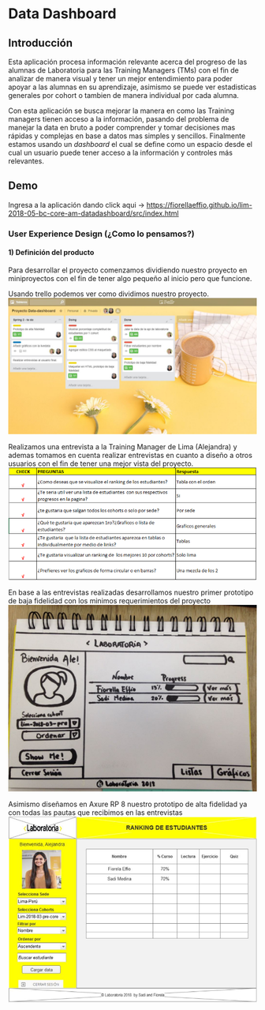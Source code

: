 # Data Dashboard

## Introducción
Esta aplicación procesa información relevante acerca del progreso de las alumnas de Laboratoria para las Training Managers (TMs) con el fin de analizar de manera visual y tener un mejor entendimiento para poder apoyar a las alumnas en su aprendizaje, asimismo se puede ver estadisticas generales por cohort o tambien de manera individual por cada alumna.

Con esta aplicación se busca mejorar la manera en como las Training managers tienen acceso a la información, pasando del problema de manejar la data en bruto a poder comprender y tomar decisiones mas rápidas y complejas en base a datos mas simples y sencillos.
Finalmente estamos usando un _dashboard_ el cual se define como un espacio desde el cual un usuario puede tener acceso a la
información y controles más relevantes.

## Demo

Ingresa a la aplicación dando click aqui -> https://fiorellaeffio.github.io/lim-2018-05-bc-core-am-datadashboard/src/index.html
<!-- ![Demo](img/demo-datadashboard.gif) -->

### User Experience Design (¿Como lo pensamos?)

#### 1) Definición del producto
Para desarrollar el proyecto comenzamos dividiendo nuestro proyecto en miniproyectos con el fin de tener algo pequeño al inicio pero que funcione.

Usando trello podemos ver como dividimos nuestro proyecto.
![Sin titulo](img/trello.jpg)

Realizamos una entrevista a la Training Manager de Lima (Alejandra) y ademas tomamos en cuenta realizar entrevistas en cuanto a diseño a otros usuarios con el fin de tener una mejor vista del proyecto.
![Sin titulo](img/entrevista-ale.png)

En base a las entrevistas realizadas desarrollamos nuestro primer prototipo de baja fidelidad con los minimos requerimientos del proyecto
![Sin titulo](img/baja-fidelidad.jpg)

Asimismo diseñamos en Axure RP 8 nuestro prototipo de alta fidelidad ya con todas las pautas que recibimos en las entrevistas
![Sin titulo](img/alta-fidelidad.jpg)
